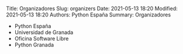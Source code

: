 Title: Organizadores
Slug: organizers
Date: 2021-05-13 18:20
Modified: 2021-05-13 18:20
Authors: Python España
Summary: Organizadores

- Python España
- Universidad de Granada
- Oficina Software Libre
- Python Granada